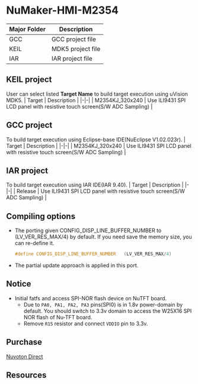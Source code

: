 # **NuMaker-HMI-M2354**

| Major Folder | Description |
|-|-|
| GCC | GCC project file |
| KEIL | MDK5 project file |
| IAR | IAR project file |

## **KEIL project**

User can select listed **Target Name** to build target execution using uVision MDK5.
| Target | Description |
|-|-|
| M2354KJ_320x240 | Use ILI9431 SPI LCD panel with resistive touch screen(S/W ADC Sampling) |

## **GCC project**

To build target execution using Eclipse-base IDE(NuEclipse V1.02.023r).
| Target | Description |
|-|-|
| M2354KJ_320x240 | Use ILI9431 SPI LCD panel with resistive touch screen(S/W ADC Sampling) |

## **IAR project**

To build target execution using IAR IDE(IAR 9.40).
| Target | Description |
|-|-|
| Release | Use ILI9431 SPI LCD panel with resistive touch screen(S/W ADC Sampling) |

## **Compiling options**

- The porting given CONFIG_DISP_LINE_BUFFER_NUMBER to (LV_VER_RES_MAX/4) by default. If you need save the memory size, you can re-define it.

  ```c
  #define CONFIG_DISP_LINE_BUFFER_NUMBER   (LV_VER_RES_MAX/4)
  ```

- The partial update approach is applied in this port.

## **Notice**

- Initial fatfs and access SPI-NOR flash device on NuTFT board.
  - Due to `PA0, PA1, PA2, PA3` pins(SPI0) is in 1.8v power-domain by default. You should switch to 3.3v domain to access the W25X16 SPI NOR flash of Nu-TFT board.
  - Remove `R15` resistor and connect `VDDIO` pin to 3.3v.

## **Purchase**

[Nuvoton Direct](https://direct.nuvoton.com/tw/numaker-hmi-m2354)

## **Resources**
